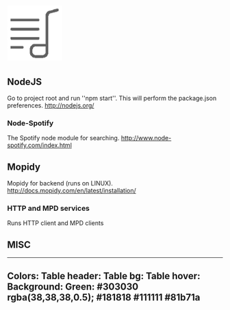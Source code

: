 ![alt text](https://raw.githubusercontent.com/rtc11/raspify/master/img/menu/playlists.png "Raspify")
=======

## NodeJS
Go to project root and run ''npm start''. This will perform the package.json preferences.
http://nodejs.org/

### Node-Spotify
The Spotify node module for searching.
http://www.node-spotify.com/index.html

## Mopidy
Mopidy for backend (runs on LINUX).
http://docs.mopidy.com/en/latest/installation/

### HTTP and MPD services
Runs HTTP client and MPD clients

## MISC
------
Colors:
   Table header:   Table bg:               Table hover:    Background:     Green:
   #303030         rgba(38,38,38,0.5);     #181818         #111111         #81b71a
------
